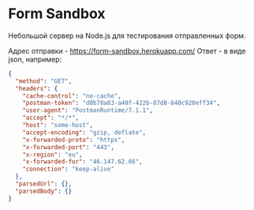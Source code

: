 # Form Sandbox

Небольшой сервер на Node.js для тестирования отправленных форм.

Адрес отправки - https://form-sandbox.herokuapp.com/
Ответ - в виде json, например:
```json
{
  "method": "GET",
  "headers": {
    "cache-control": "no-cache",
    "postman-token": "d0b78a83-a40f-422b-87d8-840c920eff34",
    "user-agent": "PostmanRuntime/7.1.1",
    "accept": "*/*",
    "host": "some-host",
    "accept-encoding": "gzip, deflate",
    "x-forwarded-proto": "https",
    "x-forwarded-port": "443",
    "x-region": "eu",
    "x-forwarded-for": "46.147.62.66",
    "connection": "keep-alive"
  },
  "parsedUrl": {},
  "parsedBody": {}
}
```
